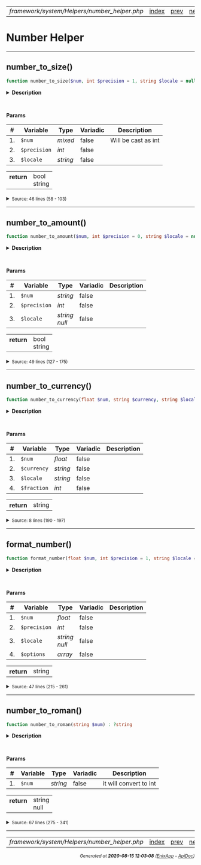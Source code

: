 


 



<table>
<tr>
<td style="width:100%"><em>framework/system/Helpers/number_helper.php</em></td>
<td><a href="../../../../../../api/index.md">index</a></td>
<td><a href="../../../../../../api/vendor/codeigniter4/framework/system/Helpers/url_helper.md">prev</a></td>
<td><a href="../../../../../../api/vendor/codeigniter4/framework/system/Helpers/cookie_helper.md">next</a></td>
</tr>
</table>




 



# Number Helper


<hr>

## number_to_size()

```php
function number_to_size($num, int $precision = 1, string $locale = null)
```

<details>
<summary style="margin-bottom:12px;"><strong>Description</strong></summary>

<table>
<tr><td>
Formats a numbers as bytes, based on size, and adds the appropriate suffix
</td></tr>
</table>


</details>



<table style="text-align:left">
</table>


**Params**

<table>
<thead>
<tr>
<th>#</th>
<th>Variable</th>
<th>Type</th>
<th>Variadic</th>
<th>Description</th>
</tr>
</thead>
<tbody>

<tr>
<td>1.</td>
<td><code>$num</code></td>
<td><em>mixed
</em></td>
<td>false</td>
<td>Will be cast as int</td>
</tr>

<tr>
<td>2.</td>
<td><code>$precision</code></td>
<td><em>int
</em></td>
<td>false</td>
<td></td>
</tr>

<tr>
<td>3.</td>
<td><code>$locale</code></td>
<td><em>string
</em></td>
<td>false</td>
<td></td>
</tr>


</tbody>
</table>



<table>
<tr>
<th style="vertical-align:top;">return</th>
<td>bool<br>string
</td>
</tr>
</table>





<details>
<summary><small>Source: 46 lines (58 - 103)</small></summary>

```php
function number_to_size($num, int $precision = 1, string $locale = null)
{
	// Strip any formatting & ensure numeric input
	try
	{
		$num = 0 + str_replace(',', '', $num);
	}
	catch (\ErrorException $ee)
	{
		return false;
	}

	// ignore sub part
	$generalLocale = $locale;
	if (! empty($locale) && ( $underscorePos = strpos($locale, '_')))
	{
		$generalLocale = substr($locale, 0, $underscorePos);
	}

	if ($num >= 1000000000000)
	{
		$num  = round($num / 1099511627776, $precision);
		$unit = lang('Number.terabyteAbbr', [], $generalLocale);
	}
	elseif ($num >= 1000000000)
	{
		$num  = round($num / 1073741824, $precision);
		$unit = lang('Number.gigabyteAbbr', [], $generalLocale);
	}
	elseif ($num >= 1000000)
	{
		$num  = round($num / 1048576, $precision);
		$unit = lang('Number.megabyteAbbr', [], $generalLocale);
	}
	elseif ($num >= 1000)
	{
		$num  = round($num / 1024, $precision);
		$unit = lang('Number.kilobyteAbbr', [], $generalLocale);
	}
	else
	{
		$unit = lang('Number.bytes', [], $generalLocale);
	}

	return format_number($num, $precision, $locale, ['after' => ' ' . $unit]);
}
```

</details>


<hr>

## number_to_amount()

```php
function number_to_amount($num, int $precision = 0, string $locale = null)
```

<details>
<summary style="margin-bottom:12px;"><strong>Description</strong></summary>

<table>
<tr><td>
Converts numbers to a more readable representation
when dealing with very large numbers (in the thousands or above),
up to the quadrillions, because you won't often deal with numbers
larger than that.
</td></tr>
</table>

<table>
<tr><td>
It uses the "short form" numbering system as this is most commonly
used within most English-speaking countries today.
</td></tr>
</table>

</details>



<table style="text-align:left">
</table>


**Params**

<table>
<thead>
<tr>
<th>#</th>
<th>Variable</th>
<th>Type</th>
<th>Variadic</th>
<th>Description</th>
</tr>
</thead>
<tbody>

<tr>
<td>1.</td>
<td><code>$num</code></td>
<td><em>string
</em></td>
<td>false</td>
<td></td>
</tr>

<tr>
<td>2.</td>
<td><code>$precision</code></td>
<td><em>int
</em></td>
<td>false</td>
<td></td>
</tr>

<tr>
<td>3.</td>
<td><code>$locale</code></td>
<td><em>string<br>null
</em></td>
<td>false</td>
<td></td>
</tr>


</tbody>
</table>



<table>
<tr>
<th style="vertical-align:top;">return</th>
<td>bool<br>string
</td>
</tr>
</table>





<details>
<summary><small>Source: 49 lines (127 - 175)</small></summary>

```php
function number_to_amount($num, int $precision = 0, string $locale = null)
{
	// Strip any formatting & ensure numeric input
	try
	{
		$num = 0 + str_replace(',', '', $num);
	}
	catch (\ErrorException $ee)
	{
		return false;
	}

	$suffix = '';

	// ignore sub part
	$generalLocale = $locale;
	if (! empty($locale) && ( $underscorePos = strpos($locale, '_')))
	{
		$generalLocale = substr($locale, 0, $underscorePos);
	}

	if ($num > 1000000000000000)
	{
		$suffix = lang('Number.quadrillion', [], $generalLocale);
		$num    = round(($num / 1000000000000000), $precision);
	}
	elseif ($num > 1000000000000)
	{
		$suffix = lang('Number.trillion', [], $generalLocale);
		$num    = round(($num / 1000000000000), $precision);
	}
	else if ($num > 1000000000)
	{
		$suffix = lang('Number.billion', [], $generalLocale);
		$num    = round(($num / 1000000000), $precision);
	}
	else if ($num > 1000000)
	{
		$suffix = lang('Number.million', [], $generalLocale);
		$num    = round(($num / 1000000), $precision);
	}
	else if ($num > 1000)
	{
		$suffix = lang('Number.thousand', [], $generalLocale);
		$num    = round(($num / 1000), $precision);
	}

	return format_number($num, $precision, $locale, ['after' => $suffix]);
}
```

</details>


<hr>

## number_to_currency()

```php
function number_to_currency(float $num, string $currency, string $locale = null, int $fraction = null) : string
```

<details>
<summary style="margin-bottom:12px;"><strong>Description</strong></summary>

*No description.*


</details>



<table style="text-align:left">
</table>


**Params**

<table>
<thead>
<tr>
<th>#</th>
<th>Variable</th>
<th>Type</th>
<th>Variadic</th>
<th>Description</th>
</tr>
</thead>
<tbody>

<tr>
<td>1.</td>
<td><code>$num</code></td>
<td><em>float
</em></td>
<td>false</td>
<td></td>
</tr>

<tr>
<td>2.</td>
<td><code>$currency</code></td>
<td><em>string
</em></td>
<td>false</td>
<td></td>
</tr>

<tr>
<td>3.</td>
<td><code>$locale</code></td>
<td><em>string
</em></td>
<td>false</td>
<td></td>
</tr>

<tr>
<td>4.</td>
<td><code>$fraction</code></td>
<td><em>int
</em></td>
<td>false</td>
<td></td>
</tr>


</tbody>
</table>



<table>
<tr>
<th style="vertical-align:top;">return</th>
<td>string
</td>
</tr>
</table>





<details>
<summary><small>Source: 8 lines (190 - 197)</small></summary>

```php
function number_to_currency(float $num, string $currency, string $locale = null, int $fraction = null): string
{
	return format_number($num, 1, $locale, [
		'type'     => NumberFormatter::CURRENCY,
		'currency' => $currency,
		'fraction' => $fraction,
	]);
}
```

</details>


<hr>

## format_number()

```php
function format_number(float $num, int $precision = 1, string $locale = null, array $options = array()) : string
```

<details>
<summary style="margin-bottom:12px;"><strong>Description</strong></summary>

<table>
<tr><td>
A general purpose, locale-aware, number_format method.
</td></tr>
</table>

<table>
<tr><td>
Used by all of the functions of the number_helper.
</td></tr>
</table>

</details>



<table style="text-align:left">
</table>


**Params**

<table>
<thead>
<tr>
<th>#</th>
<th>Variable</th>
<th>Type</th>
<th>Variadic</th>
<th>Description</th>
</tr>
</thead>
<tbody>

<tr>
<td>1.</td>
<td><code>$num</code></td>
<td><em>float
</em></td>
<td>false</td>
<td></td>
</tr>

<tr>
<td>2.</td>
<td><code>$precision</code></td>
<td><em>int
</em></td>
<td>false</td>
<td></td>
</tr>

<tr>
<td>3.</td>
<td><code>$locale</code></td>
<td><em>string<br>null
</em></td>
<td>false</td>
<td></td>
</tr>

<tr>
<td>4.</td>
<td><code>$options</code></td>
<td><em>array
</em></td>
<td>false</td>
<td></td>
</tr>


</tbody>
</table>



<table>
<tr>
<th style="vertical-align:top;">return</th>
<td>string
</td>
</tr>
</table>





<details>
<summary><small>Source: 47 lines (215 - 261)</small></summary>

```php
function format_number(float $num, int $precision = 1, string $locale = null, array $options = []): string
{
	// Locale is either passed in here, negotiated with client, or grabbed from our config file.
	$locale = $locale ?? \Config\Services::request()->getLocale();

	// Type can be any of the NumberFormatter options, but provide a default.
	$type = (int) ($options['type'] ?? NumberFormatter::DECIMAL);

	$formatter = new NumberFormatter($locale, $type);

	// Try to format it per the locale
	if ($type === NumberFormatter::CURRENCY)
	{
		$formatter->setAttribute(NumberFormatter::FRACTION_DIGITS, $options['fraction']);
		$output = $formatter->formatCurrency($num, $options['currency']);
	}
	else
	{
		// In order to specify a precision, we'll have to modify
		// the pattern used by NumberFormatter.
		$pattern = '#,##0.' . str_repeat('#', $precision);

		$formatter->setPattern($pattern);
		$output = $formatter->format($num);
	}

	// This might lead a trailing period if $precision == 0
	$output = trim($output, '. ');

	if (intl_is_failure($formatter->getErrorCode()))
	{
		throw new BadFunctionCallException($formatter->getErrorMessage());
	}

	// Add on any before/after text.
	if (isset($options['before']) && is_string($options['before']))
	{
		$output = $options['before'] . $output;
	}

	if (isset($options['after']) && is_string($options['after']))
	{
		$output .= $options['after'];
	}

	return $output;
}
```

</details>


<hr>

## number_to_roman()

```php
function number_to_roman(string $num) : ?string
```

<details>
<summary style="margin-bottom:12px;"><strong>Description</strong></summary>

<table>
<tr><td>
Convert a number to a roman numeral.
</td></tr>
</table>


</details>



<table style="text-align:left">
</table>


**Params**

<table>
<thead>
<tr>
<th>#</th>
<th>Variable</th>
<th>Type</th>
<th>Variadic</th>
<th>Description</th>
</tr>
</thead>
<tbody>

<tr>
<td>1.</td>
<td><code>$num</code></td>
<td><em>string
</em></td>
<td>false</td>
<td>it will convert to int</td>
</tr>


</tbody>
</table>



<table>
<tr>
<th style="vertical-align:top;">return</th>
<td>string<br>null
</td>
</tr>
</table>





<details>
<summary><small>Source: 67 lines (275 - 341)</small></summary>

```php
function number_to_roman(string $num): ?string
{
	$num = (int) $num;
	if ($num < 1 || $num > 3999)
	{
		return null;
	}

	$_number_to_roman = function ($num, $th) use (&$_number_to_roman) {
		$return = '';
		$key1   = null;
		$key2   = null;
		switch ($th) {
			case 1:
				$key1  = 'I';
				$key2  = 'V';
				$key_f = 'X';
				break;
			case 2:
				$key1  = 'X';
				$key2  = 'L';
				$key_f = 'C';
				break;
			case 3:
				$key1  = 'C';
				$key2  = 'D';
				$key_f = 'M';
				break;
			case 4:
				$key1 = 'M';
				break;
		}
		$n = $num % 10;
		switch ($n) {
			case 1:
			case 2:
			case 3:
				$return = str_repeat($key1, $n);
				break;
			case 4:
				$return = $key1 . $key2;
				break;
			case 5:
				$return = $key2;
				break;
			case 6:
			case 7:
			case 8:
				$return = $key2 . str_repeat($key1, $n - 5);
				break;
			case 9:
				$return = $key1 . $key_f;
				break;
		}
		switch ($num) {
			case 10:
				$return = $key_f;
				break;
		}
		if ($num > 10)
		{
			$return = $_number_to_roman($num / 10, ++ $th) . $return;
		}
		return $return;
	};
	return $_number_to_roman($num, 1);
}
```

</details>







<hr>

<table>
<tr>
<td style="width:100%"><em>framework/system/Helpers/number_helper.php</em></td>
<td><a href="../../../../../../api/index.md">index</a></td>
<td><a href="../../../../../../api/vendor/codeigniter4/framework/system/Helpers/url_helper.md">prev</a></td>
<td><a href="../../../../../../api/vendor/codeigniter4/framework/system/Helpers/cookie_helper.md">next</a></td>
<td><a href="#">top</a></td></tr>
</table>




<div style="text-align:right;">

<small>_Generated at **2020-08-15 12:03:08**_ *([EnixApp](https://github.com/enix-app) - [ApiDoc](https://github.com/enix-app/apidoc))*</small>
</div>